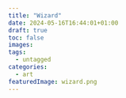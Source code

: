 ```yaml
---
title: "Wizard"
date: 2024-05-16T16:44:01+01:00
draft: true
toc: false
images:
tags:
  - untagged
categories:
  - art
featuredImage: wizard.png
---
```


